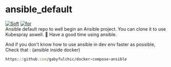 # ansible_default   
[![Soft](https://img.shields.io/badge/soft-ansible-blue.svg)](https://github.com/ansible/ansible)
[![for](https://img.shields.io/badge/for-gaby-red.svg)](https://github.com/gabyfulchic)  
Ansible default repo to well begin an Ansible project. You can clone it to use Kubespray aswell. 🌌 Have a good time using ansible.  
  
And if you don't know how to use ansible in dev env faster as possible,  
Check that : (ansible inside docker)
```ruby  
https://github.com/gabyfulchic/docker-compose-ansible
```  
